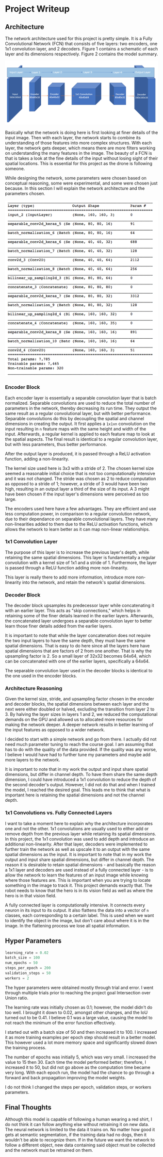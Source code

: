 # Project Writeup
## Architecture
The network architecture used for this project is pretty simple. It is a Fully Convolutional Network (FCN) that consists of five layers: two encoders, one 1x1 convolution layer, and 2 decoders. Figure 1 contains a schematic of each layer and its dimensions respectively. Figure 2 contains the model summary.

![Network_Architecture](/writeup_images/Network_Architecture.png)

Basically what the network is doing here is first looking at finer details of the input image. Then with each layer, the network starts to combine its understanding of those features into more complex structures. With each layer, the network gets deeper, which means there are more filters working on understanding the many features in the image. The beauty of a FCN is that is takes a look at the fine details of the input without losing sight of their spatial locations. This is essential for this project as the drone is following someone.

While designing the network, some parameters were chosen based on conceptual reasoning, some were experimental, and some were chosen just because. In this section I will explain the network architecture and the parameters chosen.

![Model_Summary](/writeup_images/Model_Summary.png)

### Encoder Block
Each encoder layer is essentially a separable convolution layer that is batch normalized. Separable convolutions are used to reduce the total number of parameters in the network, thereby decreasing its run time. They output the same result as a regular convolutional layer, but with better performance. Separable convolutions do this by decoupling the spatial and channel dimensions in creating the output. It first applies a `1x1xn` convolution on the input resulting in `n` feature maps with the same height and width of the input. Afterwards, a regular kernel is applied to each feature map to look at the spatial aspects. The final result is identical to a regular convolution layer, but with less parameters, thus better performance.

After the output layer is produced, it is passed through a ReLU activation function, adding a non-linearity. 

The kernel size used here is 3x3 with a stride of 2. The chosen kernel size seemed a reasonable initial choice that is not too computationally intensive and it was not changed. The stride was chosen as 2 to reduce computation as opposed to a stride of 1; however, a stride of 3 would have been two high, resulting in an output layer a third of the size of its input. A 3 might have been chosen if the input layer's dimensions were perceived as too large.

The encoders used here have a few advantages. They are efficient and use less computation power, in comparison to a regular convolution network, due to their dependance on separable convolutional layers. They have many non-linearities added to them due to the ReLU activation functions, which allows the network to learn better as it can map non-linear relationships. 

### 1x1 Convolution Layer
The purpose of this layer is to increase the previous layer's depth, while retaining the same spatial dimensions. This layer is fundamentally a regular convolution with a kernel size of 1x1 and a stride of 1. Furthermore, the layer is passed through a ReLU function adding more non-linearity. 

This layer is really there to add more information, introduce more non-linearity into the network, and retain the network's spatial dimensions.

### Decoder Block
The decoder block upsamples its predecessor layer while concatenating it with an earlier layer. This acts as "skip connections," which helps in retaining some of the finer details learned in the earlier layers. Afterwards, the concatenated layer undergoes a separable convolution layer to better learn those finer details added from the earlier layers.

It is important to note that while the layer concatenation does not require the two input layers to have the same depth, they must have the same spatial dimensions. That is easy to do here since all the layers here have spatial dimensions that are factors of 2 from one another. That is why the upsampling factor is 2. So a small layer of 32x32 becomes 64x64, which can be concatenated with one of the earlier layers, specifically a 64x64.

The separable convolution layer used in the decoder blocks is identical to the one used in the encoder blocks.

### Architecture Reasoning
Given the kernel size, stride, and upsampling factor chosen in the encoder and decoder blocks, the spatial dimensions between each layer and the next were either doubled or halved, excluding the transition from layer 2 to 3. By halving the layer sizes in layers 1 and 2, we reduced the computational demands on the GPU and allowed us to allocated more resources for making the network deeper. A deeper network results in better learning of the input features as opposed to a wider network.

I decided to start with a simple network and go from there. I actually did not need much parameter tuning to reach the course goal. I am assuming that has to do with the quality of the data provided. If the quality was any worse, I believe I would have had to further tune my parameters and maybe add more layers to the network.

It is important to note that in my work the output and input share spatial dimensions, but differ in channel depth. To have them share the same depth dimension, I could have introduced a 1x1 convolution to reduce the depth of the second decoder's output. However, I did not do that and when I trained the model, I reached the desired goal. This leads me to think that what is important here is retaining the spatial dimensions and not the channel depth.

### 1x1 Convolutions vs. Fully Connected Layers
I want to take a moment here to explain why the architecture incorporates one and not the other. 1x1 convolutions are usually used to either add or remove depth from the previous layer while retaining its spatial dimensions. In this project, the 1x1 convolution was used to add depth and introduce an additional non-linearity. After that layer, decoders were implemented to further train the network as well as upscale it to an output with the same spatial dimensions as the input. It is important to note that in my work the output and input share spatial dimensions, but differ in channel depth. The reason it is desirable to retain spatial dimensions - and basically the reason a 1x1 layer and decoders are used instead of a fully connected layer - is to allow the network to learn the features of an input image while knowing where those features are. This is important when you are trying to locate something in the image to track it. This project demands exactly that. The robot needs to know that the hero is in its vision field as well as where the hero is in that vision field.

A fully connected layer is computationally intensive. It connects every neuron in its input to its output. It also flattens the data into a vector of `n` classes, each corresponding to a certain label. This is used when we want to identify the object in the image, but don't care about where it is in the image. In the flattening process we lose all spatial information.

## Hyper Parameters

```python
learning_rate = 0.02
batch_size = 100
num_epochs = 50
steps_per_epoch = 200
validation_steps = 50
workers = 2
```

The hyper parameters were obtained mostly through trial and error. I went through multiple trials prior to reaching the project goal Intersection over Union ratio.

The learning rate was initially chosen as 0.1; however, the model didn't do too well. I brought it down to 0.02, amongst other changes, and the IoU turned out to be 0.41. I believe 0.1 was a large value, causing the model to not reach the minimum of the error function effectively.

I started out with a batch size of 50 and then increased it to 100. I increased it as more training examples per epoch step should result in a better model. This however used a lot more memory space and significantly slowed down the training process. 

The number of epochs was initially 5, which was very small. I increased the value to 15 then 30. Each time the model performed better; therefore, I increased it to 50, but did not go above as the computation time became very long. With each epoch run, the model had the chance to go through a forward and back propagation improving the model weights.

I do not think I changed the steps per epoch, validation steps, or workers parameters.

## Final Thoughts
Although this model is capable of following a human wearing a red shirt, I do not think it can follow anything else without retraining it on new data. The neural network is limited to the data it trains on. No matter how good it gets at semantic segmentation, if the training data had no dogs, then it wouldn't be able to recognize them. If in the future we want the network to follow a different object, new data containing said object must be collected and the network must be retrained on them.

